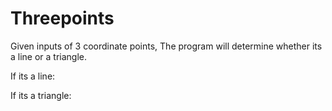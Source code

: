 # Threepoints

Given inputs of 3 coordinate points, The program will determine whether its a line or a triangle. 

If its a line:



If its a triangle:
